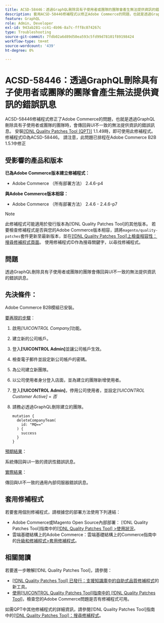 ```yaml
---
title: ACSD-58446：透過GraphQL刪除具有子使用者或團隊的團隊會產生無法提供資訊的錯誤訊息
description: 套用ACSD-58446修補程式以修正Adobe Commerce的問題，也就是透過GraphQL刪除具有子使用者或團隊的團隊時，會傳回與UI不一致的無法提供資訊的錯誤訊息。
feature: GraphQL
role: Admin, Developer
exl-id: 943ab281-cc41-4b96-8a7c-fff8c074267c
type: Troubleshooting
source-git-commit: 7fdb02a6d89d50ea593c5fd99d78101f89198424
workflow-type: tm+mt
source-wordcount: '439'
ht-degree: 0%

---
```


# ACSD-58446：透過GraphQL刪除具有子使用者或團隊的團隊會產生無法提供資訊的錯誤訊息

ACSD-58446修補程式修正了Adobe Commerce的問題，也就是透過GraphQL刪除具有子使用者或團隊的團隊時，會傳回與UI不一致的無法提供資訊的錯誤訊息。 安裝[[!DNL Quality Patches Tool (QPT)]](https://experienceleague.adobe.com/en/docs/commerce-operations/tools/quality-patches-tool/quality-patches-tool-to-self-serve-quality-patches) 1.1.49時，即可使用此修補程式。 修補程式ID為ACSD-58446。 請注意，此問題已排程在Adobe Commerce B2B 1.5.1中修正

## 受影響的產品和版本

**已為Adobe Commerce版本建立修補程式：**

* Adobe Commerce （所有部署方法） 2.4.6-p4

**與Adobe Commerce版本相容：**

* Adobe Commerce （所有部署方法） 2.4.6 - 2.4.6-p7

>[!NOTE]
>
>此修補程式可能適用於發行版本為[!DNL Quality Patches Tool]的其他版本。 若要檢查修補程式是否與您的Adobe Commerce版本相容，請將`magento/quality-patches`套件更新至最新版本，並在[[!DNL Quality Patches Tool]上檢查相容性：搜尋修補程式頁面](https://experienceleague.adobe.com/tools/commerce-quality-patches/index.html)。 使用修補程式ID作為搜尋關鍵字，以尋找修補程式。

## 問題

透過GraphQL刪除具有子使用者或團隊的團隊會傳回與UI不一致的無法提供資訊的錯誤訊息。

## 先決條件：

Adobe Commerce B2B模組已安裝。

<u>要再現的步驟</u>：

1. 啟用&#x200B;*[!UICONTROL Company]*&#x200B;功能。
1. 建立新的公司帳戶。
1. 登入&#x200B;**[!UICONTROL Admin]**&#x200B;並讓公司帳戶生效。
1. 檢查電子郵件並設定新公司帳戶的密碼。
1. 為公司建立新團隊。
1. 以公司使用者身分登入店面，並為建立的團隊新增使用者。
1. 登入&#x200B;**[!UICONTROL Admin]**，停用公司使用者，並設定&#x200B;*[!UICONTROL Customer Active]* = *否*
1. 請務必透過GraphQL刪除建立的團隊。

   ```
   mutation {
     deleteCompanyTeam(
       id: "MQ=="
     ) {
       success
     }
   }
   ```

<u>預期結果</u>：

系統傳回與UI一致的資訊性錯誤訊息。

<u>實際結果</u>：

傳回與UI不一致的通用內部伺服器錯誤訊息。

## 套用修補程式

若要套用個別修補程式，請根據您的部署方法使用下列連結：

* Adobe Commerce或Magento Open Source內部部署： [!DNL Quality Patches Tool]指南中的[[!DNL Quality Patches Tool] >使用狀況](/help/tools/quality-patches-tool/usage.md)。
* 雲端基礎結構上的Adobe Commerce：雲端基礎結構上的Commerce指南中的[升級和修補程式>套用修補程式](https://experienceleague.adobe.com/docs/commerce-cloud-service/user-guide/develop/upgrade/apply-patches.html)。

## 相關閱讀

若要進一步瞭解[!DNL Quality Patches Tool]，請參閱：

* [[!DNL Quality Patches Tool] 已發行：支援知識庫中的自助式品質修補程式](https://experienceleague.adobe.com/en/docs/commerce-operations/tools/quality-patches-tool/quality-patches-tool-to-self-serve-quality-patches)的新工具。
* [使用[!UICONTROL Quality Patches Tool]指南中的 [!DNL Quality Patches Tool]](/help/tools/quality-patches-tool/patches-available-in-qpt/check-patch-for-magento-issue-with-magento-quality-patches.md)，檢查您的Adobe Commerce問題是否有修補程式可用。


如需QPT中其他修補程式的詳細資訊，請參閱[!DNL Quality Patches Tool]指南中的[[!DNL Quality Patches Tool]：搜尋修補程式](https://experienceleague.adobe.com/tools/commerce-quality-patches/index.html)。
